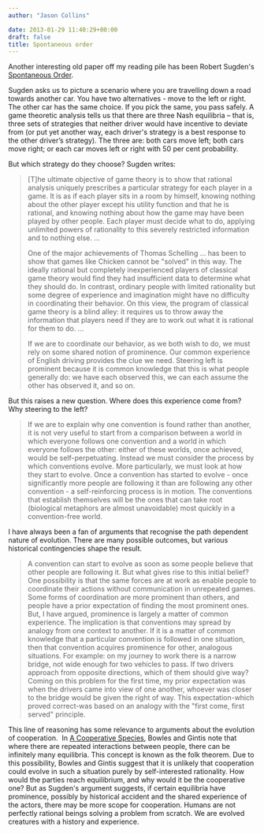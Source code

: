 ```yaml
---
author: "Jason Collins"

date: 2013-01-29 11:40:29+00:00
draft: false
title: Spontaneous order
---
```


Another interesting old paper off my reading pile has been Robert Sugden's [Spontaneous Order](http://www.jstor.org/stable/1942911).

Sugden asks us to picture a scenario where you are travelling down a road towards another car. You have two alternatives - move to the left or right. The other car has the same choice. If you pick the same, you pass safely. A game theoretic analysis tells us that there are three Nash equilibria – that is, three sets of strategies that neither driver would have incentive to deviate from (or put yet another way, each driver's strategy is a best response to the other driver’s strategy). The three are: both cars move left; both cars move right; or each car moves left or right with 50 per cent probability.

But which strategy do they choose? Sugden writes:


<blockquote>[T]he ultimate objective of game theory is to show that rational analysis uniquely prescribes a particular strategy for each player in a game. It is as if each player sits in a room by himself, knowing nothing about the other player except his utility function and that he is rational, and knowing nothing about how the game may have been played by other people. Each player must decide what to do, applying unlimited powers of rationality to this severely restricted information and to nothing else. ...

One of the major achievements of Thomas Schelling … has been to show that games like Chicken cannot be "solved" in this way. The ideally rational but completely inexperienced players of classical game theory would find they had insufficient data to determine what they should do. In contrast, ordinary people with limited rationality but some degree of experience and imagination might have no difficulty in coordinating their behavior. On this view, the program of classical game theory is a blind alley: it requires us to throw away the information that players need if they are to work out what it is rational for them to do. ...

If we are to coordinate our behavior, as we both wish to do, we must rely on some shared notion of prominence. Our common experience of English driving provides the clue we need. Steering left is prominent because it is common knowledge that this is what people generally do: we have each observed this, we can each assume the other has observed it, and so on.</blockquote>


But this raises a new question. Where does this experience come from? Why steering to the left?


<blockquote>If we are to explain why one convention is found rather than another, it is not very useful to start from a comparison between a world in which everyone follows one convention and a world in which everyone follows the other: either of these worlds, once achieved, would be self-perpetuating. Instead we must consider the process by which conventions evolve. More particularly, we must look at how they start to evolve. Once a convention has started to evolve - once significantly more people are following it than are following any other convention - a self-reinforcing process is in motion. The conventions that establish themselves will be the ones that can take root (biological metaphors are almost unavoidable) most quickly in a convention-free world.</blockquote>


I have always been a fan of arguments that recognise the path dependent nature of evolution. There are many possible outcomes, but various historical contingencies shape the result.


<blockquote>A convention can start to evolve as soon as some people believe that other people are following it. But what gives rise to this initial belief? One possibility is that the same forces are at work as enable people to coordinate their actions without communication in unrepeated games. Some forms of coordination are more prominent than others, and people have a prior expectation of finding the most prominent ones. But, I have argued, prominence is largely a matter of common experience. The implication is that conventions may spread by analogy from one context to another. If it is a matter of common knowledge that a particular convention is followed in one situation, then that convention acquires prominence for other, analogous situations. For example: on my journey to work there is a narrow bridge, not wide enough for two vehicles to pass. If two drivers approach from opposite directions, which of them should give way? Coming on this problem for the first time, my prior expectation was when the drivers came into view of one another, whoever was closer to the bridge would be given the right of way. This expectation-which proved correct-was based on an analogy with the "first come, first served" principle.</blockquote>


This line of reasoning has some relevance to arguments about the evolution of cooperation.  In [A Cooperative Species](https://www.jasoncollins.blog/bowles-and-gintiss-a-cooperative-species/), Bowles and Gintis note that where there are repeated interactions between people, there can be infinitely many equilibria. This concept is known as the folk theorem. Due to this possibility, Bowles and Gintis suggest that it is unlikely that cooperation could evolve in such a situation purely by self-interested rationality. How would the parties reach equilibrium, and why would it be the cooperative one? But as Sugden's argument suggests, if certain equilibria have prominence, possibly by historical accident and the shared experience of the actors, there may be more scope for cooperation. Humans are not perfectly rational beings solving a problem from scratch. We are evolved creatures with a history and experience.
